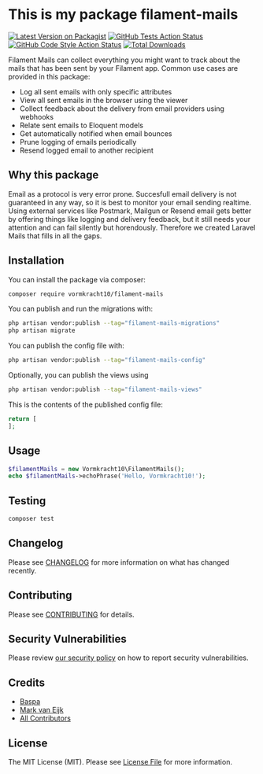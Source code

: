 # This is my package filament-mails

[![Latest Version on Packagist](https://img.shields.io/packagist/v/vormkracht10/filament-mails.svg?style=flat-square)](https://packagist.org/packages/vormkracht10/filament-mails)
[![GitHub Tests Action Status](https://img.shields.io/github/actions/workflow/status/vormkracht10/filament-mails/run-tests.yml?branch=main&label=tests&style=flat-square)](https://github.com/vormkracht10/filament-mails/actions?query=workflow%3Arun-tests+branch%3Amain)
[![GitHub Code Style Action Status](https://img.shields.io/github/actions/workflow/status/vormkracht10/filament-mails/fix-php-code-styling.yml?branch=main&label=code%20style&style=flat-square)](https://github.com/vormkracht10/filament-mails/actions?query=workflow%3A"Fix+PHP+code+styling"+branch%3Amain)
[![Total Downloads](https://img.shields.io/packagist/dt/vormkracht10/filament-mails.svg?style=flat-square)](https://packagist.org/packages/vormkracht10/filament-mails)

Filament Mails can collect everything you might want to track about the mails that has been sent by your Filament app. Common use cases are provided in this package:

-   Log all sent emails with only specific attributes
-   View all sent emails in the browser using the viewer
-   Collect feedback about the delivery from email providers using webhooks
-   Relate sent emails to Eloquent models
-   Get automatically notified when email bounces
-   Prune logging of emails periodically
-   Resend logged email to another recipient

## Why this package

Email as a protocol is very error prone. Succesfull email delivery is not guaranteed in any way, so it is best to monitor your email sending realtime. Using external services like Postmark, Mailgun or Resend email gets better by offering things like logging and delivery feedback, but it still needs your attention and can fail silently but horendously. Therefore we created Laravel Mails that fills in all the gaps.

## Installation

You can install the package via composer:

```bash
composer require vormkracht10/filament-mails
```

You can publish and run the migrations with:

```bash
php artisan vendor:publish --tag="filament-mails-migrations"
php artisan migrate
```

You can publish the config file with:

```bash
php artisan vendor:publish --tag="filament-mails-config"
```

Optionally, you can publish the views using

```bash
php artisan vendor:publish --tag="filament-mails-views"
```

This is the contents of the published config file:

```php
return [
];
```

## Usage

```php
$filamentMails = new Vormkracht10\FilamentMails();
echo $filamentMails->echoPhrase('Hello, Vormkracht10!');
```

## Testing

```bash
composer test
```

## Changelog

Please see [CHANGELOG](CHANGELOG.md) for more information on what has changed recently.

## Contributing

Please see [CONTRIBUTING](.github/CONTRIBUTING.md) for details.

## Security Vulnerabilities

Please review [our security policy](../../security/policy) on how to report security vulnerabilities.

## Credits

- [Baspa](https://github.com/vormkracht10)
- [Mark van Eijk](https://github.com/markvaneijk)
- [All Contributors](../../contributors)

## License

The MIT License (MIT). Please see [License File](LICENSE.md) for more information.
